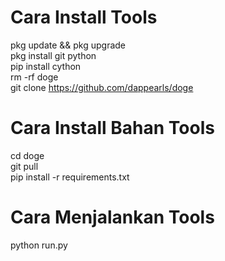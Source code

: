 # Cara Install Tools
pkg update && pkg upgrade   
pkg install git python   
pip install cython   
rm -rf doge   
git clone https://github.com/dappearls/doge

# Cara Install Bahan Tools
cd doge   
git pull   
pip install -r requirements.txt   

# Cara Menjalankan Tools
python run.py
